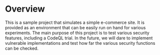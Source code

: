 # Overview 
This is a sample project that simulates a simple e-commerce site.
It is provided as an environment that can be easily run on hand for various experiments.
The main purpose of this project is to test various security features, including a CodeQL trial.
In the future, we will dare to implement vulnerable implementations and test how far the various security functions can be checked.
